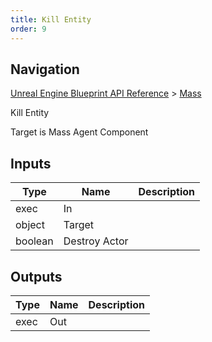 ```yaml
---
title: Kill Entity
order: 9
---
```

## Navigation

[Unreal Engine Blueprint API Reference](https://dev.epicgames.com/documentation/en-us/unreal-engine/BlueprintAPI) > [Mass](https://dev.epicgames.com/documentation/en-us/unreal-engine/BlueprintAPI/Mass)

Kill Entity

Target is Mass Agent Component

## Inputs

| Type | Name | Description |
| --- | --- | --- |
| exec | In |  |
| object | Target |  |
| boolean | Destroy Actor |  |

## Outputs

| Type | Name | Description |
| --- | --- | --- |
| exec | Out |  |
